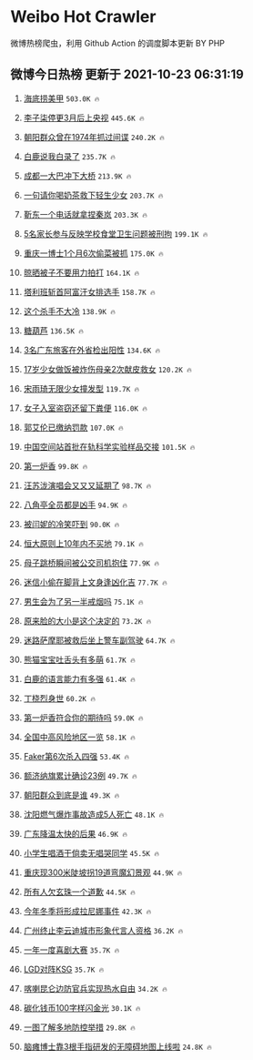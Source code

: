 # Weibo Hot Crawler 



微博热榜爬虫，利用 Github Action 的调度脚本更新 BY PHP 


## 微博今日热榜 更新于 2021-10-23 06:31:19 
1. [海底捞美甲](https://s.weibo.com/weibo?q=%23%E6%B5%B7%E5%BA%95%E6%8D%9E%E7%BE%8E%E7%94%B2%23&Refer=top) `503.0K 🔥` 

1. [李子柒停更3月后上央视](https://s.weibo.com/weibo?q=%23%E6%9D%8E%E5%AD%90%E6%9F%92%E5%81%9C%E6%9B%B43%E6%9C%88%E5%90%8E%E4%B8%8A%E5%A4%AE%E8%A7%86%23&Refer=top) `445.6K 🔥` 

1. [朝阳群众曾在1974年抓过间谍](https://s.weibo.com/weibo?q=%23%E6%9C%9D%E9%98%B3%E7%BE%A4%E4%BC%97%E6%9B%BE%E5%9C%A81974%E5%B9%B4%E6%8A%93%E8%BF%87%E9%97%B4%E8%B0%8D%23&Refer=top) `240.2K 🔥` 

1. [白鹿说我白录了](https://s.weibo.com/weibo?q=%23%E7%99%BD%E9%B9%BF%E8%AF%B4%E6%88%91%E7%99%BD%E5%BD%95%E4%BA%86%23&Refer=top) `235.7K 🔥` 

1. [成都一大巴冲下大桥](https://s.weibo.com/weibo?q=%23%E6%88%90%E9%83%BD%E4%B8%80%E5%A4%A7%E5%B7%B4%E5%86%B2%E4%B8%8B%E5%A4%A7%E6%A1%A5%23&Refer=top) `213.9K 🔥` 

1. [一句请你喝奶茶救下轻生少女](https://s.weibo.com/weibo?q=%23%E4%B8%80%E5%8F%A5%E8%AF%B7%E4%BD%A0%E5%96%9D%E5%A5%B6%E8%8C%B6%E6%95%91%E4%B8%8B%E8%BD%BB%E7%94%9F%E5%B0%91%E5%A5%B3%23&Refer=top) `203.7K 🔥` 

1. [靳东一个电话就拿捏秦岚](https://s.weibo.com/weibo?q=%23%E9%9D%B3%E4%B8%9C%E4%B8%80%E4%B8%AA%E7%94%B5%E8%AF%9D%E5%B0%B1%E6%8B%BF%E6%8D%8F%E7%A7%A6%E5%B2%9A%23&Refer=top) `203.3K 🔥` 

1. [5名家长参与反映学校食堂卫生问题被刑拘](https://s.weibo.com/weibo?q=%235%E5%90%8D%E5%AE%B6%E9%95%BF%E5%8F%82%E4%B8%8E%E5%8F%8D%E6%98%A0%E5%AD%A6%E6%A0%A1%E9%A3%9F%E5%A0%82%E5%8D%AB%E7%94%9F%E9%97%AE%E9%A2%98%E8%A2%AB%E5%88%91%E6%8B%98%23&Refer=top) `199.1K 🔥` 

1. [重庆一博士1个月6次偷菜被抓](https://s.weibo.com/weibo?q=%23%E9%87%8D%E5%BA%86%E4%B8%80%E5%8D%9A%E5%A3%AB1%E4%B8%AA%E6%9C%886%E6%AC%A1%E5%81%B7%E8%8F%9C%E8%A2%AB%E6%8A%93%23&Refer=top) `175.0K 🔥` 

1. [晾晒被子不要用力拍打](https://s.weibo.com/weibo?q=%23%E6%99%BE%E6%99%92%E8%A2%AB%E5%AD%90%E4%B8%8D%E8%A6%81%E7%94%A8%E5%8A%9B%E6%8B%8D%E6%89%93%23&Refer=top) `164.1K 🔥` 

1. [塔利班斩首阿富汗女排选手](https://s.weibo.com/weibo?q=%23%E5%A1%94%E5%88%A9%E7%8F%AD%E6%96%A9%E9%A6%96%E9%98%BF%E5%AF%8C%E6%B1%97%E5%A5%B3%E6%8E%92%E9%80%89%E6%89%8B%23&Refer=top) `158.7K 🔥` 

1. [这个杀手不大冷](https://s.weibo.com/weibo?q=%23%E8%BF%99%E4%B8%AA%E6%9D%80%E6%89%8B%E4%B8%8D%E5%A4%A7%E5%86%B7%23&Refer=top) `138.9K 🔥` 

1. [糖葫芦](https://s.weibo.com/weibo?q=%E7%B3%96%E8%91%AB%E8%8A%A6&Refer=top) `136.5K 🔥` 

1. [3名广东旅客在外省检出阳性](https://s.weibo.com/weibo?q=%233%E5%90%8D%E5%B9%BF%E4%B8%9C%E6%97%85%E5%AE%A2%E5%9C%A8%E5%A4%96%E7%9C%81%E6%A3%80%E5%87%BA%E9%98%B3%E6%80%A7%23&Refer=top) `134.6K 🔥` 

1. [17岁少女做饭被炸伤母亲2次献皮救女](https://s.weibo.com/weibo?q=%2317%E5%B2%81%E5%B0%91%E5%A5%B3%E5%81%9A%E9%A5%AD%E8%A2%AB%E7%82%B8%E4%BC%A4%E6%AF%8D%E4%BA%B22%E6%AC%A1%E7%8C%AE%E7%9A%AE%E6%95%91%E5%A5%B3%23&Refer=top) `120.2K 🔥` 

1. [宋雨琦无限少女撞发型](https://s.weibo.com/weibo?q=%23%E5%AE%8B%E9%9B%A8%E7%90%A6%E6%97%A0%E9%99%90%E5%B0%91%E5%A5%B3%E6%92%9E%E5%8F%91%E5%9E%8B%23&Refer=top) `119.7K 🔥` 

1. [女子入室盗窃还留下粪便](https://s.weibo.com/weibo?q=%23%E5%A5%B3%E5%AD%90%E5%85%A5%E5%AE%A4%E7%9B%97%E7%AA%83%E8%BF%98%E7%95%99%E4%B8%8B%E7%B2%AA%E4%BE%BF%23&Refer=top) `116.0K 🔥` 

1. [郭艾伦已缴纳罚款](https://s.weibo.com/weibo?q=%23%E9%83%AD%E8%89%BE%E4%BC%A6%E5%B7%B2%E7%BC%B4%E7%BA%B3%E7%BD%9A%E6%AC%BE%23&Refer=top) `107.0K 🔥` 

1. [中国空间站首批在轨科学实验样品交接](https://s.weibo.com/weibo?q=%23%E4%B8%AD%E5%9B%BD%E7%A9%BA%E9%97%B4%E7%AB%99%E9%A6%96%E6%89%B9%E5%9C%A8%E8%BD%A8%E7%A7%91%E5%AD%A6%E5%AE%9E%E9%AA%8C%E6%A0%B7%E5%93%81%E4%BA%A4%E6%8E%A5%23&Refer=top) `101.5K 🔥` 

1. [第一炉香](https://s.weibo.com/weibo?q=%E7%AC%AC%E4%B8%80%E7%82%89%E9%A6%99&Refer=top) `99.8K 🔥` 

1. [汪苏泷演唱会又又又延期了](https://s.weibo.com/weibo?q=%23%E6%B1%AA%E8%8B%8F%E6%B3%B7%E6%BC%94%E5%94%B1%E4%BC%9A%E5%8F%88%E5%8F%88%E5%8F%88%E5%BB%B6%E6%9C%9F%E4%BA%86%23&Refer=top) `98.7K 🔥` 

1. [八角亭全员都是凶手](https://s.weibo.com/weibo?q=%23%E5%85%AB%E8%A7%92%E4%BA%AD%E5%85%A8%E5%91%98%E9%83%BD%E6%98%AF%E5%87%B6%E6%89%8B%23&Refer=top) `94.9K 🔥` 

1. [被闫妮的冷笑吓到](https://s.weibo.com/weibo?q=%23%E8%A2%AB%E9%97%AB%E5%A6%AE%E7%9A%84%E5%86%B7%E7%AC%91%E5%90%93%E5%88%B0%23&Refer=top) `90.0K 🔥` 

1. [恒大原则上10年内不买地](https://s.weibo.com/weibo?q=%23%E6%81%92%E5%A4%A7%E5%8E%9F%E5%88%99%E4%B8%8A10%E5%B9%B4%E5%86%85%E4%B8%8D%E4%B9%B0%E5%9C%B0%23&Refer=top) `79.1K 🔥` 

1. [母子跳桥瞬间被公交司机抱住](https://s.weibo.com/weibo?q=%23%E6%AF%8D%E5%AD%90%E8%B7%B3%E6%A1%A5%E7%9E%AC%E9%97%B4%E8%A2%AB%E5%85%AC%E4%BA%A4%E5%8F%B8%E6%9C%BA%E6%8A%B1%E4%BD%8F%23&Refer=top) `77.9K 🔥` 

1. [迷信小偷在脚背上文身逢凶化吉](https://s.weibo.com/weibo?q=%23%E8%BF%B7%E4%BF%A1%E5%B0%8F%E5%81%B7%E5%9C%A8%E8%84%9A%E8%83%8C%E4%B8%8A%E6%96%87%E8%BA%AB%E9%80%A2%E5%87%B6%E5%8C%96%E5%90%89%23&Refer=top) `77.7K 🔥` 

1. [男生会为了另一半戒烟吗](https://s.weibo.com/weibo?q=%23%E7%94%B7%E7%94%9F%E4%BC%9A%E4%B8%BA%E4%BA%86%E5%8F%A6%E4%B8%80%E5%8D%8A%E6%88%92%E7%83%9F%E5%90%97%23&Refer=top) `75.1K 🔥` 

1. [原来脸的大小是这个决定的](https://s.weibo.com/weibo?q=%23%E5%8E%9F%E6%9D%A5%E8%84%B8%E7%9A%84%E5%A4%A7%E5%B0%8F%E6%98%AF%E8%BF%99%E4%B8%AA%E5%86%B3%E5%AE%9A%E7%9A%84%23&Refer=top) `73.2K 🔥` 

1. [迷路萨摩耶被救后坐上警车副驾驶](https://s.weibo.com/weibo?q=%23%E8%BF%B7%E8%B7%AF%E8%90%A8%E6%91%A9%E8%80%B6%E8%A2%AB%E6%95%91%E5%90%8E%E5%9D%90%E4%B8%8A%E8%AD%A6%E8%BD%A6%E5%89%AF%E9%A9%BE%E9%A9%B6%23&Refer=top) `64.7K 🔥` 

1. [熊猫宝宝吐舌头有多萌](https://s.weibo.com/weibo?q=%23%E7%86%8A%E7%8C%AB%E5%AE%9D%E5%AE%9D%E5%90%90%E8%88%8C%E5%A4%B4%E6%9C%89%E5%A4%9A%E8%90%8C%23&Refer=top) `61.7K 🔥` 

1. [白鹿的语言能力有多强](https://s.weibo.com/weibo?q=%23%E7%99%BD%E9%B9%BF%E7%9A%84%E8%AF%AD%E8%A8%80%E8%83%BD%E5%8A%9B%E6%9C%89%E5%A4%9A%E5%BC%BA%23&Refer=top) `61.4K 🔥` 

1. [丁桡烈身世](https://s.weibo.com/weibo?q=%23%E4%B8%81%E6%A1%A1%E7%83%88%E8%BA%AB%E4%B8%96%23&Refer=top) `60.2K 🔥` 

1. [第一炉香符合你的期待吗](https://s.weibo.com/weibo?q=%23%E7%AC%AC%E4%B8%80%E7%82%89%E9%A6%99%E7%AC%A6%E5%90%88%E4%BD%A0%E7%9A%84%E6%9C%9F%E5%BE%85%E5%90%97%23&Refer=top) `59.0K 🔥` 

1. [全国中高风险地区一览](https://s.weibo.com/weibo?q=%23%E5%85%A8%E5%9B%BD%E4%B8%AD%E9%AB%98%E9%A3%8E%E9%99%A9%E5%9C%B0%E5%8C%BA%E4%B8%80%E8%A7%88%23&Refer=top) `58.1K 🔥` 

1. [Faker第6次杀入四强](https://s.weibo.com/weibo?q=%23Faker%E7%AC%AC6%E6%AC%A1%E6%9D%80%E5%85%A5%E5%9B%9B%E5%BC%BA%23&Refer=top) `53.4K 🔥` 

1. [额济纳旗累计确诊23例](https://s.weibo.com/weibo?q=%23%E9%A2%9D%E6%B5%8E%E7%BA%B3%E6%97%97%E7%B4%AF%E8%AE%A1%E7%A1%AE%E8%AF%8A23%E4%BE%8B%23&Refer=top) `49.7K 🔥` 

1. [朝阳群众到底是谁](https://s.weibo.com/weibo?q=%23%E6%9C%9D%E9%98%B3%E7%BE%A4%E4%BC%97%E5%88%B0%E5%BA%95%E6%98%AF%E8%B0%81%23&Refer=top) `49.3K 🔥` 

1. [沈阳燃气爆炸事故造成5人死亡](https://s.weibo.com/weibo?q=%23%E6%B2%88%E9%98%B3%E7%87%83%E6%B0%94%E7%88%86%E7%82%B8%E4%BA%8B%E6%95%85%E9%80%A0%E6%88%905%E4%BA%BA%E6%AD%BB%E4%BA%A1%23&Refer=top) `48.1K 🔥` 

1. [广东降温太快的后果](https://s.weibo.com/weibo?q=%23%E5%B9%BF%E4%B8%9C%E9%99%8D%E6%B8%A9%E5%A4%AA%E5%BF%AB%E7%9A%84%E5%90%8E%E6%9E%9C%23&Refer=top) `46.9K 🔥` 

1. [小学生唱酒干倘卖无唱哭同学](https://s.weibo.com/weibo?q=%23%E5%B0%8F%E5%AD%A6%E7%94%9F%E5%94%B1%E9%85%92%E5%B9%B2%E5%80%98%E5%8D%96%E6%97%A0%E5%94%B1%E5%93%AD%E5%90%8C%E5%AD%A6%23&Refer=top) `45.5K 🔥` 

1. [重庆现300米陡坡拐19道弯魔幻景观](https://s.weibo.com/weibo?q=%23%E9%87%8D%E5%BA%86%E7%8E%B0300%E7%B1%B3%E9%99%A1%E5%9D%A1%E6%8B%9019%E9%81%93%E5%BC%AF%E9%AD%94%E5%B9%BB%E6%99%AF%E8%A7%82%23&Refer=top) `44.9K 🔥` 

1. [所有人欠玄珠一个道歉](https://s.weibo.com/weibo?q=%23%E6%89%80%E6%9C%89%E4%BA%BA%E6%AC%A0%E7%8E%84%E7%8F%A0%E4%B8%80%E4%B8%AA%E9%81%93%E6%AD%89%23&Refer=top) `44.5K 🔥` 

1. [今年冬季将形成拉尼娜事件](https://s.weibo.com/weibo?q=%23%E4%BB%8A%E5%B9%B4%E5%86%AC%E5%AD%A3%E5%B0%86%E5%BD%A2%E6%88%90%E6%8B%89%E5%B0%BC%E5%A8%9C%E4%BA%8B%E4%BB%B6%23&Refer=top) `42.3K 🔥` 

1. [广州终止李云迪城市形象代言人资格](https://s.weibo.com/weibo?q=%23%E5%B9%BF%E5%B7%9E%E7%BB%88%E6%AD%A2%E6%9D%8E%E4%BA%91%E8%BF%AA%E5%9F%8E%E5%B8%82%E5%BD%A2%E8%B1%A1%E4%BB%A3%E8%A8%80%E4%BA%BA%E8%B5%84%E6%A0%BC%23&Refer=top) `36.2K 🔥` 

1. [一年一度喜剧大赛](https://s.weibo.com/weibo?q=%E4%B8%80%E5%B9%B4%E4%B8%80%E5%BA%A6%E5%96%9C%E5%89%A7%E5%A4%A7%E8%B5%9B&Refer=top) `35.7K 🔥` 

1. [LGD对阵KSG](https://s.weibo.com/weibo?q=%23LGD%E5%AF%B9%E9%98%B5KSG%23&Refer=top) `35.7K 🔥` 

1. [喀喇昆仑边防官兵实现热水自由](https://s.weibo.com/weibo?q=%23%E5%96%80%E5%96%87%E6%98%86%E4%BB%91%E8%BE%B9%E9%98%B2%E5%AE%98%E5%85%B5%E5%AE%9E%E7%8E%B0%E7%83%AD%E6%B0%B4%E8%87%AA%E7%94%B1%23&Refer=top) `34.2K 🔥` 

1. [碳化钱币100字样闪金光](https://s.weibo.com/weibo?q=%23%E7%A2%B3%E5%8C%96%E9%92%B1%E5%B8%81100%E5%AD%97%E6%A0%B7%E9%97%AA%E9%87%91%E5%85%89%23&Refer=top) `30.1K 🔥` 

1. [一图了解多地防控举措](https://s.weibo.com/weibo?q=%23%E4%B8%80%E5%9B%BE%E4%BA%86%E8%A7%A3%E5%A4%9A%E5%9C%B0%E9%98%B2%E6%8E%A7%E4%B8%BE%E6%8E%AA%23&Refer=top) `29.8K 🔥` 

1. [脑瘫博士靠3根手指研发的无障碍地图上线啦](https://s.weibo.com/weibo?q=%23%E8%84%91%E7%98%AB%E5%8D%9A%E5%A3%AB%E9%9D%A03%E6%A0%B9%E6%89%8B%E6%8C%87%E7%A0%94%E5%8F%91%E7%9A%84%E6%97%A0%E9%9A%9C%E7%A2%8D%E5%9C%B0%E5%9B%BE%E4%B8%8A%E7%BA%BF%E5%95%A6%23&Refer=top) `24.8K 🔥` 

